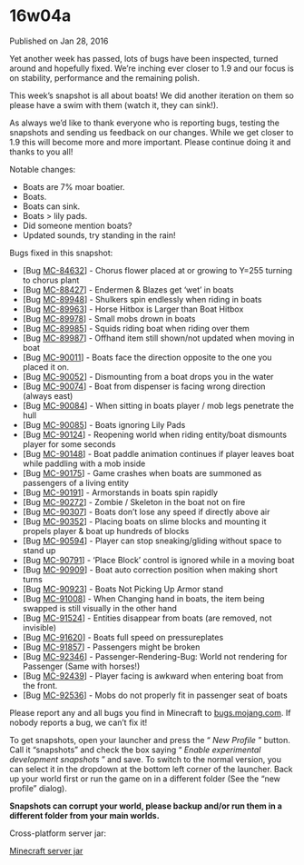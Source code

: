 # 16w04a
Published on Jan 28, 2016

Yet another week has passed, lots of bugs have been inspected, turned around
and hopefully fixed. We’re inching ever closer to 1.9 and our focus is on
stability, performance and the remaining polish.

This week’s snapshot is all about boats! We did another iteration on them so
please have a swim with them (watch it, they can sink!).

As always we’d like to thank everyone who is reporting bugs, testing the
snapshots and sending us feedback on our changes. While we get closer to 1.9
this will become more and more important. Please continue doing it and thanks
to you all!

Notable changes:

  * Boats are 7% moar boatier.
  * Boats.
  * Boats can sink.
  * Boats > lily pads.
  * Did someone mention boats?
  * Updated sounds, try standing in the rain!

Bugs fixed in this snapshot:

  * [Bug [MC-84632](https://bugs.mojang.com/browse/MC-84632)] - Chorus flower placed at or growing to Y=255 turning to chorus plant
  * [Bug [MC-88427](https://bugs.mojang.com/browse/MC-88427)] - Endermen & Blazes get ‘wet’ in boats
  * [Bug [MC-89948](https://bugs.mojang.com/browse/MC-89948)] - Shulkers spin endlessly when riding in boats
  * [Bug [MC-89963](https://bugs.mojang.com/browse/MC-89963)] - Horse Hitbox is Larger than Boat Hitbox
  * [Bug [MC-89978](https://bugs.mojang.com/browse/MC-89978)] - Small mobs drown in boats
  * [Bug [MC-89985](https://bugs.mojang.com/browse/MC-89985)] - Squids riding boat when riding over them
  * [Bug [MC-89987](https://bugs.mojang.com/browse/MC-89987)] - Offhand item still shown/not updated when moving in boat
  * [Bug [MC-90011](https://bugs.mojang.com/browse/MC-90011)] - Boats face the direction opposite to the one you placed it on.
  * [Bug [MC-90052](https://bugs.mojang.com/browse/MC-90052)] - Dismounting from a boat drops you in the water
  * [Bug [MC-90074](https://bugs.mojang.com/browse/MC-90074)] - Boat from dispenser is facing wrong direction (always east)
  * [Bug [MC-90084](https://bugs.mojang.com/browse/MC-90084)] - When sitting in boats player / mob legs penetrate the hull
  * [Bug [MC-90085](https://bugs.mojang.com/browse/MC-90085)] - Boats ignoring Lily Pads
  * [Bug [MC-90124](https://bugs.mojang.com/browse/MC-90124)] - Reopening world when riding entity/boat dismounts player for some seconds
  * [Bug [MC-90148](https://bugs.mojang.com/browse/MC-90148)] - Boat paddle animation continues if player leaves boat while paddling with a mob inside
  * [Bug [MC-90175](https://bugs.mojang.com/browse/MC-90175)] - Game crashes when boats are summoned as passengers of a living entity
  * [Bug [MC-90191](https://bugs.mojang.com/browse/MC-90191)] - Armorstands in boats spin rapidly
  * [Bug [MC-90272](https://bugs.mojang.com/browse/MC-90272)] - Zombie / Skeleton in the boat not on fire
  * [Bug [MC-90307](https://bugs.mojang.com/browse/MC-90307)] - Boats don’t lose any speed if directly above air
  * [Bug [MC-90352](https://bugs.mojang.com/browse/MC-90352)] - Placing boats on slime blocks and mounting it propels player & boat up hundreds of blocks
  * [Bug [MC-90594](https://bugs.mojang.com/browse/MC-90594)] - Player can stop sneaking/gliding without space to stand up
  * [Bug [MC-90791](https://bugs.mojang.com/browse/MC-90791)] - ‘Place Block’ control is ignored while in a moving boat
  * [Bug [MC-90909](https://bugs.mojang.com/browse/MC-90909)] - Boat auto correction position when making short turns
  * [Bug [MC-90923](https://bugs.mojang.com/browse/MC-90923)] - Boats Not Picking Up Armor stand
  * [Bug [MC-91008](https://bugs.mojang.com/browse/MC-91008)] - When Changing hand in boats, the item being swapped is still visually in the other hand
  * [Bug [MC-91524](https://bugs.mojang.com/browse/MC-91524)] - Entities disappear from boats (are removed, not invisible)
  * [Bug [MC-91620](https://bugs.mojang.com/browse/MC-91620)] - Boats full speed on pressureplates
  * [Bug [MC-91857](https://bugs.mojang.com/browse/MC-91857)] - Passengers might be broken
  * [Bug [MC-92346](https://bugs.mojang.com/browse/MC-92346)] - Passenger-Rendering-Bug: World not rendering for Passenger (Same with horses!)
  * [Bug [MC-92439](https://bugs.mojang.com/browse/MC-92439)] - Player facing is awkward when entering boat from the front.
  * [Bug [MC-92536](https://bugs.mojang.com/browse/MC-92536)] - Mobs do not properly fit in passenger seat of boats

Please report any and all bugs you find in Minecraft to
[bugs.mojang.com](https://bugs.mojang.com). If nobody reports a bug, we can’t
fix it!

To get snapshots, open your launcher and press the “ _New Profile_ ” button.
Call it “snapshots” and check the box saying “ _Enable experimental
development snapshots_ ” and save. To switch to the normal version, you can
select it in the dropdown at the bottom left corner of the launcher. Back up
your world first or run the game on in a different folder (See the “new
profile” dialog).

**Snapshots can corrupt your world, please backup and/or run them in a
different folder from your main worlds.**

Cross-platform server jar:

[Minecraft server
jar](https://launcher.mojang.com/mc/game/16w04a/server/8b7d974f3161ddb90b14ff77a668bf0350689bb2/server.jar)


